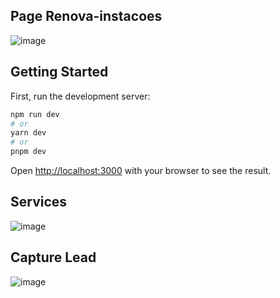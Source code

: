 ## Page Renova-instacoes
![image](https://github.com/ice44xx/poke-center/assets/112848324/3bcb30f6-6c6f-478d-b1a9-7318279f2888)

## Getting Started

First, run the development server:

```bash
npm run dev
# or
yarn dev
# or
pnpm dev
```
Open [http://localhost:3000](http://localhost:3000) with your browser to see the result.

## Services
![image](https://github.com/ice44xx/poke-center/assets/112848324/0ea8bb44-9f14-4e19-916e-a13d206b837f)

## Capture Lead
![image](https://github.com/ice44xx/Renova-instacoes/assets/112848324/e25951d1-fec0-4ad6-be69-571f181db11a)
